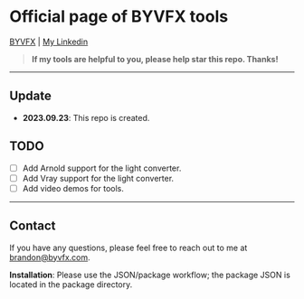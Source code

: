 # Official page of BYVFX tools

[BYVFX](https://byvfx.com/) | [My Linkedin](https://linkedin.com/brandoncyoung)

> **If my tools are helpful to you, please help star this repo. Thanks!**

---

## Update

- **2023.09.23**: This repo is created.

## TODO

- [ ] Add Arnold support for the light converter.  
- [ ] Add Vray support for the light converter.  
- [ ] Add video demos for tools.

---

## Contact

If you have any questions, please feel free to reach out to me at [brandon@byvfx.com](mailto:brandon@byvfx.com).

**Installation**: Please use the JSON/package workflow; the package JSON is located in the package directory.
